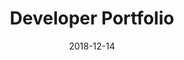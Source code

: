 ---
title: Developer Portfolio
date: 2018-12-14
website_url: https:robert-laws.com
featured_image: developer-portfolio-project.jpg
description: "This project describes the creation of the developer portfolio."
features:
  - Project pages with side navigation
  - Responsive design for mobile devices
tech_stack:
  - Jekyll
  - Sass
  - SQL
  - HTML5
---